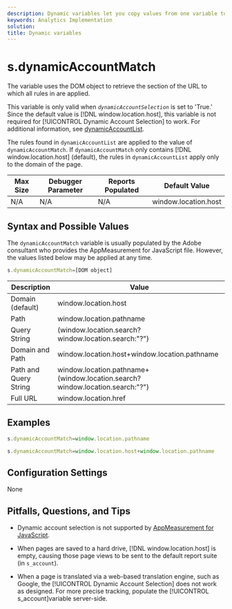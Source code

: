 ```yaml
---
description: Dynamic variables let you copy values from one variable to another without typing the full values multiple times in the image requests on your site.
keywords: Analytics Implementation
solution: 
title: Dynamic variables
---
```


# s.dynamicAccountMatch

The  variable uses the DOM object to retrieve the section of the URL to which all rules in  are applied.

This variable is only valid when *`dynamicAccountSelection`* is set to 'True.' Since the default value is [!DNL window.location.host], this variable is not required for [!UICONTROL Dynamic Account Selection] to work. For additional information, see [dynamicAccountList](https://docs.adobe.com/content/help/en/analytics/implementation/javascript-implementation/appmeasurement-js/appmeasure-mjs.html).

The rules found in `dynamicAccountList` are applied to the value of `dynamicAccountMatch`. If `dynamicAccountMatch` only contains [!DNL window.location.host] (default), the rules in `dynamicAccountList` apply only to the domain of the page.

|  Max Size  | Debugger Parameter  | Reports Populated  | Default Value  |
|---|---|---|---|
|  N/A  | N/A  | N/A  | window.location.host  |

## Syntax and Possible Values

The `dynamicAccountMatch` variable is usually populated by the Adobe consultant who provides the AppMeasurement for JavaScript file. However, the values listed below may be applied at any time.

```js
s.dynamicAccountMatch=[DOM object]
```

|  Description  | Value  |
|---|---|
|  Domain (default)  | window.location.host  |
|  Path  | window.location.pathname  |
|  Query String  | (window.location.search?window.location.search:"?")  |
|  Domain and Path  | window.location.host+window.location.pathname  |
|  Path and Query String  | window.location.pathname+(window.location.search?window.location.search:"?")  |
|  Full URL  | window.location.href  |

## Examples

```js
s.dynamicAccountMatch=window.location.pathname
```

```js
s.dynamicAccountMatch=window.location.host+window.location.pathname
```

## Configuration Settings

None

## Pitfalls, Questions, and Tips

* Dynamic account selection is not supported by [AppMeasurement for JavaScript](https://docs.adobe.com/content/help/en/analytics/implementation/javascript-implementation/appmeasurement-js/appmeasure-mjs.html).

* When pages are saved to a hard drive, [!DNL window.location.host] is empty, causing those page views to be sent to the default report suite (in `s_account`).

* When a page is translated via a web-based translation engine, such as Google, the [!UICONTROL Dynamic Account Selection] does not work as designed. For more precise tracking, populate the [!UICONTROL s_account]variable server-side.
